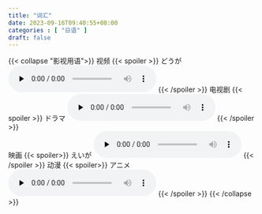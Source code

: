```yaml
---
title: "词汇"
date: 2023-09-16T09:40:55+08:00
categories : [ "日语" ]
draft: false
---
```


{{< collapse "影视用语">}}
视频
	{{< spoiler >}} どうが
		<audio id="audio" controls="" preload="none">
      		<source id="mp3" src="http://dict.youdao.com/dictvoice?le=jap&type=3&audio=どうが">
		</audio>
	{{< /spoiler >}}
电视剧
	{{< spoiler >}} ドラマ
		<audio id="audio" controls="" preload="none">
      		<source id="mp3" src="http://dict.youdao.com/dictvoice?le=jap&type=3&audio=ドラマ">
		</audio>
	{{< /spoiler >}} </br>
映画
	{{< spoiler>}} えいが
		<audio id="audio" controls="" preload="none">
      		<source id="mp3" src="http://dict.youdao.com/dictvoice?le=jap&type=3&audio=えいが">
		</audio>
	{{< /spoiler >}}
动漫
	{{< spoiler>}} アニメ
		<audio id="audio" controls="" preload="none">
      		<source id="mp3" src="http://dict.youdao.com/dictvoice?le=jap&type=3&audio=アニメ">
		</audio>
	{{< /spoiler >}}
{{< /collapse >}}